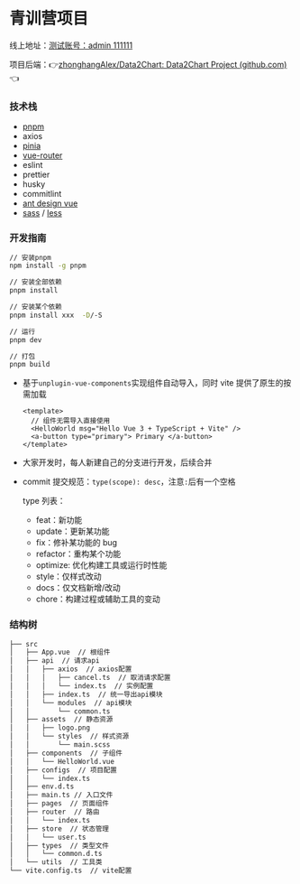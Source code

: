 # 青训营项目

线上地址：[测试账号：admin 111111](data2chart.merlin218.top)

项目后端：👉[zhonghangAlex/Data2Chart: Data2Chart Project (github.com)](https://github.com/zhonghangAlex/Data2Chart)👈

### 技术栈

- [pnpm](https://www.pnpm.cn/)
- axios
- [pinia](https://pinia.vuejs.org/introduction.html)
- [vue-router](https://next.router.vuejs.org/zh/introduction.html)
- eslint
- prettier
- husky
- commitlint
- [ant design vue](https://2x.antdv.com/docs/vue/introduce-cn/)
- [sass](https://sass.bootcss.com/documentation) / [less](https://less.bootcss.com/#%E6%A6%82%E8%A7%88)

### 开发指南

```bash
// 安装pnpm
npm install -g pnpm

// 安装全部依赖
pnpm install

// 安装某个依赖
pnpm install xxx  -D/-S

// 运行
pnpm dev

// 打包
pnpm build

```

- 基于`unplugin-vue-components`实现组件自动导入，同时 vite 提供了原生的按需加载

  ```vue
  <template>
  	// 组件无需导入直接使用
  	<HelloWorld msg="Hello Vue 3 + TypeScript + Vite" />
  	<a-button type="primary"> Primary </a-button>
  </template>
  ```

- 大家开发时，每人新建自己的分支进行开发，后续合并
- commit 提交规范：`type(scope): desc`，注意`:`后有一个空格

  type 列表：

  - feat：新功能
  - update：更新某功能
  - fix：修补某功能的 bug
  - refactor：重构某个功能
  - optimize: 优化构建工具或运行时性能
  - style：仅样式改动
  - docs：仅文档新增/改动
  - chore：构建过程或辅助工具的变动

### 结构树

```bash
├── src
│   ├── App.vue  // 根组件
│   ├── api  // 请求api
│   │   ├── axios  // axios配置
│   │   │   ├── cancel.ts  // 取消请求配置
│   │   │   └── index.ts  // 实例配置
│   │   ├── index.ts  // 统一导出api模块
│   │   └── modules  // api模块
│   │       └── common.ts
│   ├── assets  // 静态资源
│   │   ├── logo.png
│   │   └── styles  // 样式资源
│   │       └── main.scss
│   ├── components  // 子组件
│   │   └── HelloWorld.vue
│   ├── configs  // 项目配置
│   │   └── index.ts
│   ├── env.d.ts
│   ├── main.ts // 入口文件
│   ├── pages  // 页面组件
│   ├── router  // 路由
│   │   └── index.ts
│   ├── store  // 状态管理
│   │   └── user.ts
│   ├── types  // 类型文件
│   │   └── common.d.ts
│   └── utils  // 工具类
└── vite.config.ts  // vite配置
```
